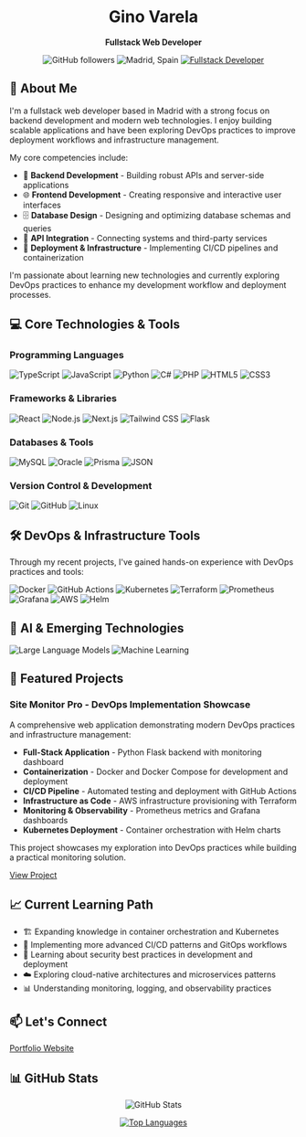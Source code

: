 <div align="center">
<h1>Gino Varela</h1>
<p>
  <b>Fullstack Web Developer</b>
</p>

![GitHub followers](https://img.shields.io/github/followers/gnovl)
![Madrid, Spain](https://img.shields.io/badge/Location-Madrid,%20Spain-orange)
[![Fullstack Developer](https://img.shields.io/badge/Specialization-Fullstack%20Development-blue)](https://github.com/gnovl)

</div>

## 📄 About Me

I'm a fullstack web developer based in Madrid with a strong focus on backend development and modern web technologies. I enjoy building scalable applications and have been exploring DevOps practices to improve deployment workflows and infrastructure management.

My core competencies include:

- 🎯 **Backend Development** - Building robust APIs and server-side applications
- 🌐 **Frontend Development** - Creating responsive and interactive user interfaces
- 🗄️ **Database Design** - Designing and optimizing database schemas and queries
- 🔄 **API Integration** - Connecting systems and third-party services
- 🚀 **Deployment & Infrastructure** - Implementing CI/CD pipelines and containerization

I'm passionate about learning new technologies and currently exploring DevOps practices to enhance my development workflow and deployment processes.

## 💻 Core Technologies & Tools

### Programming Languages

![TypeScript](https://img.shields.io/badge/TypeScript-3178C6?style=flat-square&logo=typescript&logoColor=white)
![JavaScript](https://img.shields.io/badge/JavaScript-F7DF1E?style=flat-square&logo=javascript&logoColor=black)
![Python](https://img.shields.io/badge/Python-3776AB?style=flat-square&logo=python&logoColor=white)
![C#](https://img.shields.io/badge/C%23-239120?style=flat-square&logo=c-sharp&logoColor=white)
![PHP](https://img.shields.io/badge/PHP-777BB4?style=flat-square&logo=php&logoColor=white)
![HTML5](https://img.shields.io/badge/HTML5-E34F26?style=flat-square&logo=html5&logoColor=white)
![CSS3](https://img.shields.io/badge/CSS3-1572B6?style=flat-square&logo=css3&logoColor=white)

### Frameworks & Libraries

![React](https://img.shields.io/badge/React-20232A?style=flat-square&logo=react&logoColor=61DAFB)
![Node.js](https://img.shields.io/badge/Node.js-43853D?style=flat-square&logo=node.js&logoColor=white)
![Next.js](https://img.shields.io/badge/Next.js-000000?style=flat-square&logo=next.js&logoColor=white)
![Tailwind CSS](https://img.shields.io/badge/Tailwind_CSS-38B2AC?style=flat-square&logo=tailwind-css&logoColor=white)
![Flask](https://img.shields.io/badge/Flask-000000?style=flat-square&logo=flask&logoColor=white)

### Databases & Tools

![MySQL](https://img.shields.io/badge/MySQL-4479A1?style=flat-square&logo=mysql&logoColor=white)
![Oracle](https://img.shields.io/badge/Oracle-F80000?style=flat-square&logo=oracle&logoColor=white)
![Prisma](https://img.shields.io/badge/Prisma-2D3748?style=flat-square&logo=prisma&logoColor=white)
![JSON](https://img.shields.io/badge/JSON-000000?style=flat-square&logo=json&logoColor=white)

### Version Control & Development

![Git](https://img.shields.io/badge/Git-F05032?style=flat-square&logo=git&logoColor=white)
![GitHub](https://img.shields.io/badge/GitHub-181717?style=flat-square&logo=github&logoColor=white)
![Linux](https://img.shields.io/badge/Linux-FCC624?style=flat-square&logo=linux&logoColor=black)

## 🛠️ DevOps & Infrastructure Tools

Through my recent projects, I've gained hands-on experience with DevOps practices and tools:

![Docker](https://img.shields.io/badge/Docker-2496ED?style=flat-square&logo=docker&logoColor=white)
![GitHub Actions](https://img.shields.io/badge/GitHub_Actions-2088FF?style=flat-square&logo=github-actions&logoColor=white)
![Kubernetes](https://img.shields.io/badge/Kubernetes-326CE5?style=flat-square&logo=kubernetes&logoColor=white)
![Terraform](https://img.shields.io/badge/Terraform-7B42BC?style=flat-square&logo=terraform&logoColor=white)
![Prometheus](https://img.shields.io/badge/Prometheus-E6522C?style=flat-square&logo=prometheus&logoColor=white)
![Grafana](https://img.shields.io/badge/Grafana-F46800?style=flat-square&logo=grafana&logoColor=white)
![AWS](https://img.shields.io/badge/AWS-232F3E?style=flat-square&logo=amazon-aws&logoColor=white)
![Helm](https://img.shields.io/badge/Helm-0F1689?style=flat-square&logo=helm&logoColor=white)

## 🤖 AI & Emerging Technologies

![Large Language Models](https://img.shields.io/badge/LLMs-FF6B6B?style=flat-square&logo=openai&logoColor=white)
![Machine Learning](https://img.shields.io/badge/Machine_Learning-FF6F00?style=flat-square&logo=tensorflow&logoColor=white)

## 🚀 Featured Projects

### Site Monitor Pro - DevOps Implementation Showcase

A comprehensive web application demonstrating modern DevOps practices and infrastructure management:

- **Full-Stack Application** - Python Flask backend with monitoring dashboard
- **Containerization** - Docker and Docker Compose for development and deployment
- **CI/CD Pipeline** - Automated testing and deployment with GitHub Actions
- **Infrastructure as Code** - AWS infrastructure provisioning with Terraform
- **Monitoring & Observability** - Prometheus metrics and Grafana dashboards
- **Kubernetes Deployment** - Container orchestration with Helm charts

This project showcases my exploration into DevOps practices while building a practical monitoring solution.

[View Project](https://github.com/gnovl/site-monitor-service)

## 📈 Current Learning Path

- 🏗️ Expanding knowledge in container orchestration and Kubernetes
- 🔄 Implementing more advanced CI/CD patterns and GitOps workflows
- 🔐 Learning about security best practices in development and deployment
- ☁️ Exploring cloud-native architectures and microservices patterns
- 📊 Understanding monitoring, logging, and observability practices

## 📫 Let's Connect

[Portfolio Website](https://gnovl.github.io/portfolio/)

## 📊 GitHub Stats

<div align="center">

![GitHub Stats](https://github-readme-stats.vercel.app/api?username=gnovl&show_icons=true&theme=merko)

[![Top Languages](https://github-readme-stats.vercel.app/api/top-langs/?username=gnovl&layout=compact&theme=merko)](https://github.com/gnovl)

</div>
